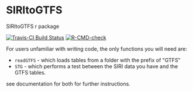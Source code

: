 # SIRItoGTFS
SIRItoGTFS r package

[![Travis-CI Build Status](https://travis-ci.org/bogind/SIRItoGTFS.svg?branch=master)](https://travis-ci.org/bogind/SIRItoGTFS)
[![R-CMD-check](https://github.com/bogind/SIRItoGTFS/workflows/R-CMD-check/badge.svg)](https://github.com/bogind/SIRItoGTFS/actions)


For users unfamiliar with writing code, the only functions you will need are:   
* `readGTFS` - which loads tables from a folder with the prefix of "GTFS"   
* `STG` - which performs a test between the SIRI data you have and the GTFS tables.   
    
see documentation for both for further instructions.

